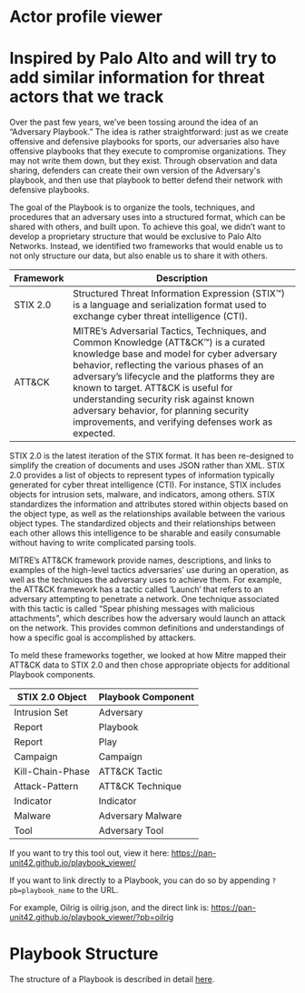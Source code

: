 # Actor profile viewer

# Inspired by Palo Alto and will try to add similar information for threat actors that we track

Over the past few years, we’ve been tossing around the idea of an “Adversary Playbook.” The idea is rather straightforward: just as we create offensive and defensive playbooks for sports, our adversaries also have offensive playbooks that they execute to compromise organizations. They may not write them down, but they exist. Through observation and data sharing, defenders can create their own version of the Adversary's playbook, and then use that playbook to better defend their network with defensive playbooks. 

The goal of the Playbook is to organize the tools, techniques, and procedures that an adversary uses into a structured format, which can be shared with others, and built upon. To achieve this goal, we didn’t want to develop a proprietary structure that would be exclusive to Palo Alto Networks. Instead, we identified two frameworks that would enable us to not only structure our data, but also enable us to share it with others.

|Framework	|Description|
|----------|-------------|
|STIX 2.0|Structured Threat Information Expression (STIX™) is a language and serialization format used to exchange cyber threat intelligence (CTI).|
|ATT&CK|MITRE’s Adversarial Tactics, Techniques, and Common Knowledge (ATT&CK™) is a curated knowledge base and model for cyber adversary behavior, reflecting the various phases of an adversary’s lifecycle and the platforms they are known to target. ATT&CK is useful for understanding security risk against known adversary behavior, for planning security improvements, and verifying defenses work as expected.|

STIX 2.0 is the latest iteration of the STIX format. It has been re-designed to simplify the creation of documents and uses JSON rather than XML. STIX 2.0 provides a list of objects to represent types of information typically generated for cyber threat intelligence (CTI). For instance, STIX includes objects for intrusion sets, malware, and indicators, among others. STIX standardizes the information and attributes stored within objects based on the object type, as well as the relationships available between the various object types. The standardized objects and their relationships between each other allows this intelligence to be sharable and easily consumable without having to write complicated parsing tools.

MITRE’s ATT&CK framework provide names, descriptions, and links to examples of the high-level tactics adversaries’ use during an operation, as well as the techniques the adversary uses to achieve them. For example, the ATT&CK framework has a tactic called ‘Launch’ that refers to an adversary attempting to penetrate a network. One technique associated with this tactic is called “Spear phishing messages with malicious attachments”, which describes how the adversary would launch an attack on the network. This provides common definitions and understandings of how a specific goal is accomplished by attackers. 



To meld these frameworks together, we looked at how Mitre mapped their ATT&CK data to STIX 2.0 and then chose appropriate objects for additional Playbook components.  

|STIX 2.0 Object	|Playbook Component|
|----------|-------------|
|Intrusion Set |	Adversary|
|Report|	Playbook|
|Report|	Play|
|Campaign|	Campaign|
|Kill-Chain-Phase |	ATT&CK Tactic|
|Attack-Pattern|	ATT&CK Technique|
|Indicator|	Indicator|
|Malware|	Adversary Malware|
|Tool	|Adversary Tool|

If you want to try this tool out, view it here: https://pan-unit42.github.io/playbook_viewer/

If you want to link directly to a Playbook, you can do so by appending `?pb=playbook_name` to the URL.

For example, Oilrig is oilrig.json, and the direct link is: https://pan-unit42.github.io/playbook_viewer/?pb=oilrig

# Playbook Structure

The structure of a Playbook is described in detail [here](./docs/Playbook%20Structure.md).
